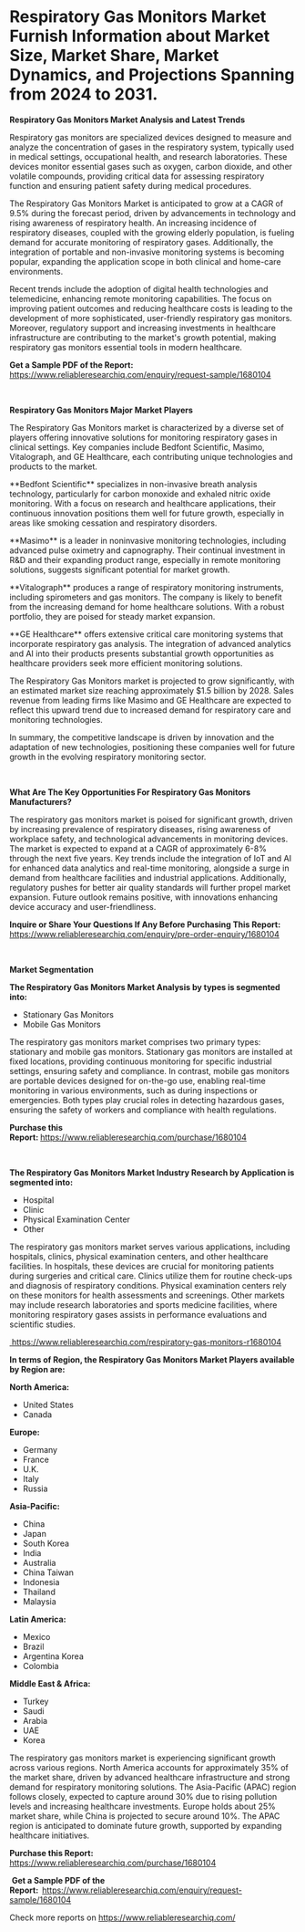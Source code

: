 <p><h1>Respiratory Gas Monitors Market Furnish Information about Market Size, Market Share, Market Dynamics, and Projections Spanning from 2024 to 2031.</h1></p><p><strong>Respiratory Gas Monitors Market Analysis and Latest Trends</strong></p>
<p><p>Respiratory gas monitors are specialized devices designed to measure and analyze the concentration of gases in the respiratory system, typically used in medical settings, occupational health, and research laboratories. These devices monitor essential gases such as oxygen, carbon dioxide, and other volatile compounds, providing critical data for assessing respiratory function and ensuring patient safety during medical procedures.</p><p>The Respiratory Gas Monitors Market is anticipated to grow at a CAGR of 9.5% during the forecast period, driven by advancements in technology and rising awareness of respiratory health. An increasing incidence of respiratory diseases, coupled with the growing elderly population, is fueling demand for accurate monitoring of respiratory gases. Additionally, the integration of portable and non-invasive monitoring systems is becoming popular, expanding the application scope in both clinical and home-care environments.</p><p>Recent trends include the adoption of digital health technologies and telemedicine, enhancing remote monitoring capabilities. The focus on improving patient outcomes and reducing healthcare costs is leading to the development of more sophisticated, user-friendly respiratory gas monitors. Moreover, regulatory support and increasing investments in healthcare infrastructure are contributing to the market's growth potential, making respiratory gas monitors essential tools in modern healthcare.</p></p>
<p><strong>Get a Sample PDF of the Report:&nbsp;</strong> <a href="https://www.reliableresearchiq.com/enquiry/request-sample/1680104?utm_campaign=1581&utm_medium=2&utm_source=Github&utm_content=ia&utm_term=28122024&utm_id=respiratory-gas-monitors">https://www.reliableresearchiq.com/enquiry/request-sample/1680104</a></p>
<p>&nbsp;</p>
<p><strong>Respiratory Gas Monitors Major Market Players</strong></p>
<p><p>The Respiratory Gas Monitors market is characterized by a diverse set of players offering innovative solutions for monitoring respiratory gases in clinical settings. Key companies include Bedfont Scientific, Masimo, Vitalograph, and GE Healthcare, each contributing unique technologies and products to the market.</p><p>**Bedfont Scientific** specializes in non-invasive breath analysis technology, particularly for carbon monoxide and exhaled nitric oxide monitoring. With a focus on research and healthcare applications, their continuous innovation positions them well for future growth, especially in areas like smoking cessation and respiratory disorders.</p><p>**Masimo** is a leader in noninvasive monitoring technologies, including advanced pulse oximetry and capnography. Their continual investment in R&D and their expanding product range, especially in remote monitoring solutions, suggests significant potential for market growth.</p><p>**Vitalograph** produces a range of respiratory monitoring instruments, including spirometers and gas monitors. The company is likely to benefit from the increasing demand for home healthcare solutions. With a robust portfolio, they are poised for steady market expansion.</p><p>**GE Healthcare** offers extensive critical care monitoring systems that incorporate respiratory gas analysis. The integration of advanced analytics and AI into their products presents substantial growth opportunities as healthcare providers seek more efficient monitoring solutions.</p><p>The Respiratory Gas Monitors market is projected to grow significantly, with an estimated market size reaching approximately $1.5 billion by 2028. Sales revenue from leading firms like Masimo and GE Healthcare are expected to reflect this upward trend due to increased demand for respiratory care and monitoring technologies.</p><p>In summary, the competitive landscape is driven by innovation and the adaptation of new technologies, positioning these companies well for future growth in the evolving respiratory monitoring sector.</p></p>
<p>&nbsp;</p>
<p><strong>What Are The Key Opportunities For Respiratory Gas Monitors Manufacturers?</strong></p>
<p><p>The respiratory gas monitors market is poised for significant growth, driven by increasing prevalence of respiratory diseases, rising awareness of workplace safety, and technological advancements in monitoring devices. The market is expected to expand at a CAGR of approximately 6-8% through the next five years. Key trends include the integration of IoT and AI for enhanced data analytics and real-time monitoring, alongside a surge in demand from healthcare facilities and industrial applications. Additionally, regulatory pushes for better air quality standards will further propel market expansion. Future outlook remains positive, with innovations enhancing device accuracy and user-friendliness.</p></p>
<p><strong>Inquire or Share Your Questions If Any Before Purchasing This Report:</strong> <a href="https://www.reliableresearchiq.com/enquiry/pre-order-enquiry/1680104?utm_campaign=1581&utm_medium=2&utm_source=Github&utm_content=ia&utm_term=28122024&utm_id=respiratory-gas-monitors">https://www.reliableresearchiq.com/enquiry/pre-order-enquiry/1680104</a></p>
<p>&nbsp;</p>
<p><strong>Market Segmentation</strong></p>
<p><strong>The Respiratory Gas Monitors Market Analysis by types is segmented into:</strong></p>
<p><ul><li>Stationary Gas Monitors</li><li>Mobile Gas Monitors</li></ul></p>
<p><p>The respiratory gas monitors market comprises two primary types: stationary and mobile gas monitors. Stationary gas monitors are installed at fixed locations, providing continuous monitoring for specific industrial settings, ensuring safety and compliance. In contrast, mobile gas monitors are portable devices designed for on-the-go use, enabling real-time monitoring in various environments, such as during inspections or emergencies. Both types play crucial roles in detecting hazardous gases, ensuring the safety of workers and compliance with health regulations.</p></p>
<p><strong>Purchase this Report:&nbsp;</strong><a href="https://www.reliableresearchiq.com/purchase/1680104?utm_campaign=1581&utm_medium=2&utm_source=Github&utm_content=ia&utm_term=28122024&utm_id=respiratory-gas-monitors">https://www.reliableresearchiq.com/purchase/1680104</a></p>
<p>&nbsp;</p>
<p><strong>The Respiratory Gas Monitors Market Industry Research by Application is segmented into:</strong></p>
<p><ul><li>Hospital</li><li>Clinic</li><li>Physical Examination Center</li><li>Other</li></ul></p>
<p><p>The respiratory gas monitors market serves various applications, including hospitals, clinics, physical examination centers, and other healthcare facilities. In hospitals, these devices are crucial for monitoring patients during surgeries and critical care. Clinics utilize them for routine check-ups and diagnosis of respiratory conditions. Physical examination centers rely on these monitors for health assessments and screenings. Other markets may include research laboratories and sports medicine facilities, where monitoring respiratory gases assists in performance evaluations and scientific studies.</p></p>
<p><a href="https://www.reliableresearchiq.com/respiratory-gas-monitors-r1680104?utm_campaign=1581&utm_medium=2&utm_source=Github&utm_content=ia&utm_term=28122024&utm_id=respiratory-gas-monitors">&nbsp;https://www.reliableresearchiq.com/respiratory-gas-monitors-r1680104</a></p>
<p><strong>In terms of Region, the Respiratory Gas Monitors Market Players available by Region are:</strong></p>
<p>
    <p> <strong> North America: </strong>
        <ul>
            <li>United States</li>
            <li>Canada</li>
        </ul>
        </p> 
    <p> <strong> Europe: </strong>
        <ul>
            <li>Germany</li>
            <li>France</li>
            <li>U.K.</li>
            <li>Italy</li>
            <li>Russia</li>
        </ul>
        </p> 
    <p> <strong> Asia-Pacific: </strong>
        <ul>
            <li>China</li>
            <li>Japan</li>
            <li>South Korea</li>
            <li>India</li>
            <li>Australia</li>
            <li>China Taiwan</li>
            <li>Indonesia</li>
            <li>Thailand</li>
            <li>Malaysia</li>
        </ul>
        </p> 
    <p> <strong> Latin America: </strong>
        <ul>
            <li>Mexico</li>
            <li>Brazil</li>
            <li>Argentina Korea</li>
            <li>Colombia</li>
        </ul>
        </p> 
    <p> <strong> Middle East & Africa: </strong>
        <ul>
            <li>Turkey</li>
            <li>Saudi</li>
            <li>Arabia</li>
            <li>UAE</li>
            <li>Korea</li>
        </ul>
    </p>
    </p>
<p><p>The respiratory gas monitors market is experiencing significant growth across various regions. North America accounts for approximately 35% of the market share, driven by advanced healthcare infrastructure and strong demand for respiratory monitoring solutions. The Asia-Pacific (APAC) region follows closely, expected to capture around 30% due to rising pollution levels and increasing healthcare investments. Europe holds about 25% market share, while China is projected to secure around 10%. The APAC region is anticipated to dominate future growth, supported by expanding healthcare initiatives.</p></p>
<p><strong>Purchase this Report: </strong><a href="https://www.reliableresearchiq.com/purchase/1680104?utm_campaign=1581&utm_medium=2&utm_source=Github&utm_content=ia&utm_term=28122024&utm_id=respiratory-gas-monitors">https://www.reliableresearchiq.com/purchase/1680104</a></p>
<p>&nbsp;<strong>Get a Sample PDF of the Report:&nbsp;&nbsp;</strong><a href="https://www.reliableresearchiq.com/enquiry/request-sample/1680104?utm_campaign=1581&utm_medium=2&utm_source=Github&utm_content=ia&utm_term=28122024&utm_id=respiratory-gas-monitors">https://www.reliableresearchiq.com/enquiry/request-sample/1680104</a></p>
<p><strong></strong></p>
<p>Check more reports on <a href="https://www.reliableresearchiq.com/?utm_campaign=1581&utm_medium=2&utm_source=Github&utm_content=ia&utm_term=28122024&utm_id=respiratory-gas-monitors">https://www.reliableresearchiq.com/</a></p>